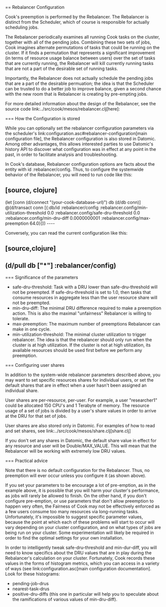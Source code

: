== Rebalancer Configuration

Cook's preemption is performed by the Rebalancer. The Rebalancer is
distinct from the Scheduler, which of course is responsible for actually
scheduling jobs.

The Rebalancer periodically examines all running Cook tasks on the
cluster, together with all of the pending jobs. Combining these two sets
of jobs, Cook imagines alternate permutations of tasks that could be
running on the cluster. If it finds a permutation that represents a
significant improvement (in terms of resource usage balance between
users) over the set of tasks that are currently running, the Rebalancer
will kill currently running tasks that are not a part of the desirable
set of running tasks.

Importantly, the Rebalancer does not actually schedule the pending jobs
that are a part of the desirable permuation; the idea is that the
Scheduler can be trusted to do a better job to improve balance, given a
second chance with the new room that is Rebalancer is creating by
pre-empting jobs.

For more detailed information about the design of the Rebalancer, see
the source code link:../src/cook/mesos/rebalancer.clj\[here\]:

=== How the Configuration is stored

While you can optionally set the rebalancer configuration parameters via
the scheduler's link:configuration.asc\#rebalancer-configuration\[main
configuration file\], the Rebalancer configuration is also stored in
Datomic. Among other advantages, this allows interested parties to use
Datomic's history API to discover what configuration was in effect at
any point in the past, in order to facilitate analysis and
troubleshooting.

In Cook's database, Rebalancer configuration options are facts about the
entity with id :rebalancer/config. Thus, to configure the systemwide
behavior of the Rebalancer, you will need to run code like this:

\[source, clojure\]
-------------------

(let \[conn (d/connect "(your-cook-database-url)") db (d/db conn)\]
@(d/transact conn \[{:db/id :rebalancer/config
:rebalancer.config/min-utilization-threshold 0.0
:rebalancer.config/safe-dru-threshold 0.0
:rebalancer.config/min-dru-diff 0.0000000001
:rebalancer.config/max-preemption 64.0}\])) ----

Conversely, you can read the current configuration like this:

\[source,clojure\]
------------------

(d/pull db \["\*"\] :rebalancer/config)
---------------------------------------

=== Significance of the parameters

-   safe-dru-threshold: Task with a DRU lower than safe-dru-threshold
    will not be preempted. If safe-dru-threshold is set to 1.0, then
    tasks that consume resources in aggregate less than the user
    resource share will not be preempted.
-   min-dru-diff: The minimal DRU difference required to make a
    preemption action. This is also the maximal "unfairness" Rebalancer
    is willing to tolerate.
-   max-preemption: The maximum number of preemptions Rebalancer can
    make in one cycle.
-   min-utilization-threshold: The minimal cluster utilization to
    trigger rebalancer. The idea is that the rebalancer should only run
    when the cluster is at high utilization. If the cluster is not at
    high utilization, its available resources should be used first
    before we perform any preemption.

=== Configuring user shares

In addition to the system-wide rebalancer parameters described above,
you may want to set specific resources shares for individual users, or
set the default shares that are in effect when a user hasn't been
assigned an individual share.

User shares are per-resource, per-user. For example, a user
"researcher1" could be allocated 150 CPU's and 1 Terabyte of memory. The
resource usage of a set of jobs is divided by a user's share values in
order to arrive at the DRU for that set of jobs.

User shares are also stored only in Datomic. For examples of how to read
and set shares, see link:../src/cook/mesos/share.clj\[share.clj\]

If you don't set any shares in Datomic, the default share value in
effect for any resource and user will be Double/MAX\_VALUE. This will
mean that the Rebalancer will be working with extremely low DRU values.

=== Practical advice

Note that there is no default configuration for the Rebalancer. Thus, no
preemption will ever occur unless you configure it (as shown above).

If you set your parameters to be encourage a lot of pre-emption, as in
the example above, it is possible that you will harm your cluster's
performance, as jobs will rarely be allowed to finish. On the other
hand, if you don't configure pre-emption, or use parameters that don't
allow preemption to happen very often, the Fairness of Cook may not be
effectively enforced as a few users consume too many resources via
long-running tasks. Unfortunately, it's impossible to suggest specific
parameter values, because the point at which each of these problems will
start to occur will vary depending on your cluster configuration, and on
what types of jobs are being run on your cluster. Some experimentation
will likely be required in order to find the optimal settings for your
own installation.

In order to intelligently tweak safe-dru-threshold and min-dur-diff, you
will need to know specifics about the DRU values that are in play during
the Rebalancer's calculation on your cluster. Fortunately, Cook records
these values in the forms of histogram metrics, which you can access in
a variety of ways (see link:configuration.asc\[main configuration
documentation\]. Look for these histograms:

-   pending-job-drus
-   nearest-task-drus
-   positive-dru-diffs (this one in particular will help you to
    speculate about the ramifications of various values
    of min-dru-diff).


